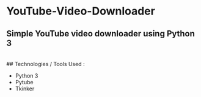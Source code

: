 # YouTube-Video-Downloader

## Simple YouTube video downloader using Python 3
<br>
## Technologies / Tools Used :

- Python 3
- Pytube
- Tkinker
